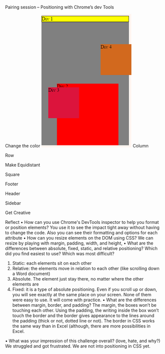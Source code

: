 Pairing session – Positioning with Chrome’s dev Tools

Change the color
 <img src="imgs/1-Color.png" alt="color image">
Column
 
Row
 

Make Equidistant
 
Square
 
Footer
 

Header
 
Sidebar
 

Get Creative
 

Reflect
•	How can you use Chrome's DevTools inspector to help you format or position elements?
You use it to see the impact tight away without having to change the code. Also you can see their formatting and options for each attribute
•	How can you resize elements on the DOM using CSS?
We can resize by playing with margin, padding, width, and height, 
•	What are the differences between absolute, fixed, static, and relative positioning? Which did you find easiest to use? Which was most difficult?
1.	Static: each elements sit on each other
2.	Relative: the elements move in relation to each other (like scrolling down a Word document)
3.	Absolute. The element just stay there, no matter where the other elements are
4.	Fixed: it is a type of absolute positioning. Even if you scroll up or down, you will see exactly at the same place on your screen.
None of them were easy to use. It will come with practice.
•	What are the differences between margin, border, and padding?
The margin, the boxes won’t be touching each other. Using the padding, the writing inside the box won’t touch the border and the border gives appearance to the lines around the padding (thick or not, dotted line or not). The border in CSS works the same way than in Excel (although, there are more possibilities in Excel. 

•	What was your impression of this challenge overall? (love, hate, and why?)
We struggled and got frustrated. We are not into positioning in CSS yet.
